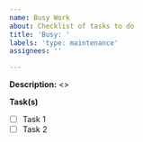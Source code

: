 ```yaml
---
name: Busy Work
about: Checklist of tasks to do
title: 'Busy: '
labels: 'type: maintenance'
assignees: ''

---
```


**Description:** <>

**Task(s)**
- [ ] Task 1
- [ ] Task 2
